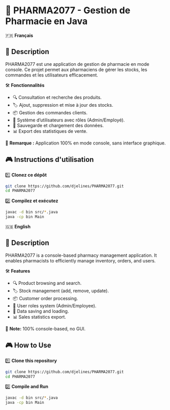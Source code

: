 # 💊 PHARMA2077 - Gestion de Pharmacie en Java  

🇫🇷 **Français**  

## 📜 Description  
PHARMA2077 est une application de gestion de pharmacie en mode console. Ce projet permet aux pharmaciens de gérer les stocks, les commandes et les utilisateurs efficacement.  

🛠 **Fonctionnalités**  
- 🔍 Consultation et recherche des produits.  
- 🏷️ Ajout, suppression et mise à jour des stocks.  
- 📦 Gestion des commandes clients.  
- 👤 Système d’utilisateurs avec rôles (Admin/Employé).  
- 💾 Sauvegarde et chargement des données.  
- 📊 Export des statistiques de vente.  

📌 **Remarque :** Application 100% en mode console, sans interface graphique.  

## 🎮 Instructions d'utilisation  
1️⃣ **Clonez ce dépôt**  
```bash
git clone https://github.com/djelines/PHARMA2077.git
cd PHARMA2077
```
2️⃣ **Compilez et exécutez**  
```bash
javac -d bin src/*.java
java -cp bin Main
```


🇬🇧 **English**  

## 📜 Description  
PHARMA2077 is a console-based pharmacy management application. It enables pharmacists to efficiently manage inventory, orders, and users.  

🛠 **Features**  
- 🔍 Product browsing and search.  
- 🏷️ Stock management (add, remove, update).  
- 📦 Customer order processing.  
- 👤 User roles system (Admin/Employee).  
- 💾 Data saving and loading.  
- 📊 Sales statistics export.  

📌 **Note:** 100% console-based, no GUI.  

## 🎮 How to Use  
1️⃣ **Clone this repository**  
```bash
git clone https://github.com/djelines/PHARMA2077.git
cd PHARMA2077
```
2️⃣ **Compile and Run**  
```bash
javac -d bin src/*.java
java -cp bin Main
```

